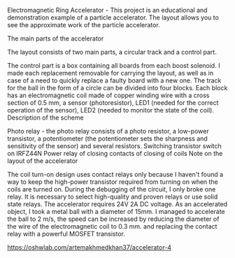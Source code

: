 Electromagnetic Ring Accelerator - This project is an educational and demonstration example of a particle accelerator. The layout allows you to see the approximate work of the particle accelerator.

The main parts of the accelerator

The layout consists of two main parts, a circular track and a control part.

The control part is a box containing all boards from each boost solenoid. I made each replacement removable for carrying the layout, as well as in case of a need to quickly replace a faulty board with a new one.
The track for the ball in the form of a circle can be divided into four blocks. Each block has an electromagnetic coil made of copper winding wire with a cross section of 0.5 mm, a sensor (photoresistor), LED1 (needed for the correct operation of the sensor), LED2 (needed to monitor the state of the coil).
Description of the scheme

Photo relay - the photo relay consists of a photo resistor, a low-power transistor, a potentiometer (the potentiometer sets the sharpness and sensitivity of the sensor) and several resistors.
Switching transistor switch on IRFZ44N
Power relay of closing contacts of closing of coils
Note on the layout of the accelerator

The coil turn-on design uses contact relays only because I haven't found a way to keep the high-power transistor required from turning on when the coils are turned on. During the debugging of the circuit, I only broke one relay. It is necessary to select high-quality and proven relays or use solid state relays.
The accelerator requires 24V 2A DC voltage.
As an accelerated object, I took a metal ball with a diameter of 15mm. I managed to accelerate the ball to 2 m/s, the speed can be increased by reducing the diameter of the wire of the electromagnetic coil to 0.3 mm. and replacing the contact relay with a powerful MOSFET transistor.

https://oshwlab.com/artemakhmedkhan37/accelerator-4
